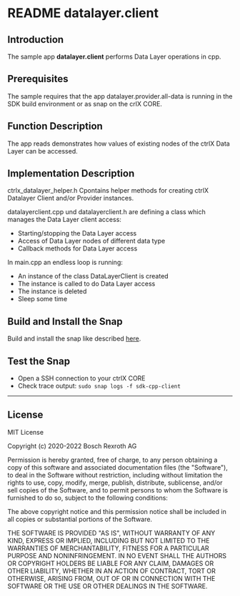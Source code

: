 # README datalayer.client

## Introduction

The sample app __datalayer.client__ performs Data Layer operations in cpp. 

## Prerequisites

The sample requires that the app datalayer.provider.all-data is running in the SDK build environment or as snap on the crlX CORE. 

## Function Description

The app reads demonstrates how values of existing nodes of the ctrlX Data Layer can be accessed.

## Implementation Description 

ctrlx_datalayer_helper.h Cpontains helper methods for creating ctrlX Datalayer Client and/or Provider instances.

datalayerclient.cpp und datalayerclient.h are defining a class which manages the Data Layer client access:

* Starting/stopping the Data Layer access
* Access of Data Layer nodes of different data type
* Callback methods for Data Layer access


In main.cpp an endless loop is running:

* An instance of the class DataLayerClient is created
* The instance is called to do Data Layer access
* The instance is deleted
* Sleep some time

## Build and Install the Snap

Build and install the snap like described [here](../README.md).

## Test the Snap

* Open a SSH connection to your ctrlX CORE
* Check trace output: `sudo snap logs -f sdk-cpp-client`

___

## License

MIT License

Copyright (c) 2020-2022 Bosch Rexroth AG

Permission is hereby granted, free of charge, to any person obtaining a copy
of this software and associated documentation files (the "Software"), to deal
in the Software without restriction, including without limitation the rights
to use, copy, modify, merge, publish, distribute, sublicense, and/or sell
copies of the Software, and to permit persons to whom the Software is
furnished to do so, subject to the following conditions:

The above copyright notice and this permission notice shall be included in all
copies or substantial portions of the Software.

THE SOFTWARE IS PROVIDED "AS IS", WITHOUT WARRANTY OF ANY KIND, EXPRESS OR
IMPLIED, INCLUDING BUT NOT LIMITED TO THE WARRANTIES OF MERCHANTABILITY,
FITNESS FOR A PARTICULAR PURPOSE AND NONINFRINGEMENT. IN NO EVENT SHALL THE
AUTHORS OR COPYRIGHT HOLDERS BE LIABLE FOR ANY CLAIM, DAMAGES OR OTHER
LIABILITY, WHETHER IN AN ACTION OF CONTRACT, TORT OR OTHERWISE, ARISING FROM,
OUT OF OR IN CONNECTION WITH THE SOFTWARE OR THE USE OR OTHER DEALINGS IN THE
SOFTWARE.
